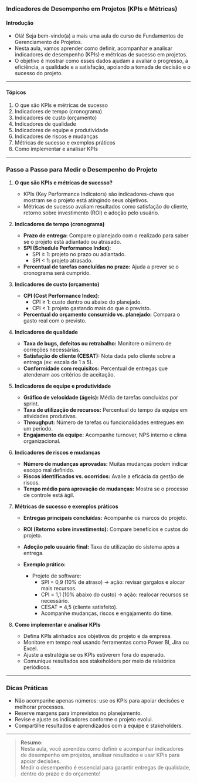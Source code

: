 ### **Indicadores de Desempenho em Projetos (KPIs e Métricas)**

#### Introdução

- Olá! Seja bem-vindo(a) a mais uma aula do curso de Fundamentos de Gerenciamento de Projetos.
- Nesta aula, vamos aprender como definir, acompanhar e analisar indicadores de desempenho (KPIs) e métricas de sucesso em projetos.
- O objetivo é mostrar como esses dados ajudam a avaliar o progresso, a eficiência, a qualidade e a satisfação, apoiando a tomada de decisão e o sucesso do projeto.

---

#### Tópicos

1. O que são KPIs e métricas de sucesso
2. Indicadores de tempo (cronograma)
3. Indicadores de custo (orçamento)
4. Indicadores de qualidade
5. Indicadores de equipe e produtividade
6. Indicadores de riscos e mudanças
7. Métricas de sucesso e exemplos práticos
8. Como implementar e analisar KPIs

---

### Passo a Passo para Medir o Desempenho do Projeto

1. **O que são KPIs e métricas de sucesso?**

   - KPIs (Key Performance Indicators) são indicadores-chave que mostram se o projeto está atingindo seus objetivos.
   - Métricas de sucesso avaliam resultados como satisfação do cliente, retorno sobre investimento (ROI) e adoção pelo usuário.

2. **Indicadores de tempo (cronograma)**

   - **Prazo de entrega:** Compare o planejado com o realizado para saber se o projeto está adiantado ou atrasado.
   - **SPI (Schedule Performance Index):**
     - SPI ≥ 1: projeto no prazo ou adiantado.
     - SPI < 1: projeto atrasado.
   - **Percentual de tarefas concluídas no prazo:** Ajuda a prever se o cronograma será cumprido.

3. **Indicadores de custo (orçamento)**

   - **CPI (Cost Performance Index):**
     - CPI ≥ 1: custo dentro ou abaixo do planejado.
     - CPI < 1: projeto gastando mais do que o previsto.
   - **Percentual do orçamento consumido vs. planejado:** Compara o gasto real com o previsto.

4. **Indicadores de qualidade**

   - **Taxa de bugs, defeitos ou retrabalho:** Monitore o número de correções necessárias.
   - **Satisfação do cliente (CESAT):** Nota dada pelo cliente sobre a entrega (ex: escala de 1 a 5).
   - **Conformidade com requisitos:** Percentual de entregas que atenderam aos critérios de aceitação.

5. **Indicadores de equipe e produtividade**

   - **Gráfico de velocidade (ágeis):** Média de tarefas concluídas por sprint.
   - **Taxa de utilização de recursos:** Percentual do tempo da equipe em atividades produtivas.
   - **Throughput:** Número de tarefas ou funcionalidades entregues em um período.
   - **Engajamento da equipe:** Acompanhe turnover, NPS interno e clima organizacional.

6. **Indicadores de riscos e mudanças**

   - **Número de mudanças aprovadas:** Muitas mudanças podem indicar escopo mal definido.
   - **Riscos identificados vs. ocorridos:** Avalie a eficácia da gestão de riscos.
   - **Tempo médio para aprovação de mudanças:** Mostra se o processo de controle está ágil.

7. **Métricas de sucesso e exemplos práticos**

   - **Entregas principais concluídas:** Acompanhe os marcos do projeto.
   - **ROI (Retorno sobre investimento):** Compare benefícios e custos do projeto.
   - **Adoção pelo usuário final:** Taxa de utilização do sistema após a entrega.

   - **Exemplo prático:**
     - Projeto de software:
       - SPI = 0,9 (10% de atraso) → ação: revisar gargalos e alocar mais recursos.
       - CPI = 1,1 (10% abaixo do custo) → ação: realocar recursos se necessário.
       - CESAT = 4,5 (cliente satisfeito).
       - Acompanhe mudanças, riscos e engajamento do time.

8. **Como implementar e analisar KPIs**

   - Defina KPIs alinhados aos objetivos do projeto e da empresa.
   - Monitore em tempo real usando ferramentas como Power BI, Jira ou Excel.
   - Ajuste a estratégia se os KPIs estiverem fora do esperado.
   - Comunique resultados aos stakeholders por meio de relatórios periódicos.

---

### Dicas Práticas

- Não acompanhe apenas números: use os KPIs para apoiar decisões e melhorar processos.
- Reserve margens para imprevistos no planejamento.
- Revise e ajuste os indicadores conforme o projeto evolui.
- Compartilhe resultados e aprendizados com a equipe e stakeholders.

---

> **Resumo:**  
> Nesta aula, você aprendeu como definir e acompanhar indicadores de desempenho em projetos, analisar resultados e usar KPIs para apoiar decisões.  
> Medir o desempenho é essencial para garantir entregas de qualidade, dentro do prazo e do orçamento!
